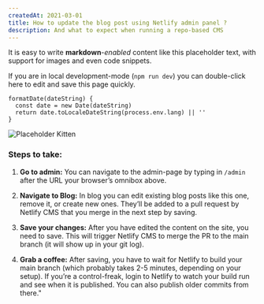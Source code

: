 ```yaml
---
createdAt: 2021-03-01
title: How to update the blog post using Netlify admin panel ?
description: And what to expect when running a repo-based CMS
---
```


It is easy to write **markdown**-*enabled* content like this placeholder text, with support for images and even code snippets.

If you are in local development-mode (`npm run dev`) you can double-click here to edit and save this page quickly.


```js{1,4}[posts.vue]
formatDate(dateString) {
  const date = new Date(dateString)
  return date.toLocaleDateString(process.env.lang) || ''
}
```

![Placeholder Kitten](https://placekitten.com/800/400)

### Steps to take:
1. **Go to admin:** You can navigate to the admin-page by typing in `/admin` after the URL your browser’s omnibox above.

2. **Navigate to Blog:** In blog you can edit existing blog posts like this one, remove it, or create new ones. They’ll be added to a pull request by Netlify CMS that you merge in the next step by saving.

3. **Save your changes:** After you have edited the content on the site, you need to save. This will trigger Netlify CMS to merge the PR to the main branch (it will show up in your git log).

4. **Grab a coffee:** After saving, you have to wait for Netlify to build your main branch (which probably takes 2-5 minutes, depending on your setup). If you’re a control-freak, login to Netlify to watch your build run and see when it is published. You can also publish older commits from there."